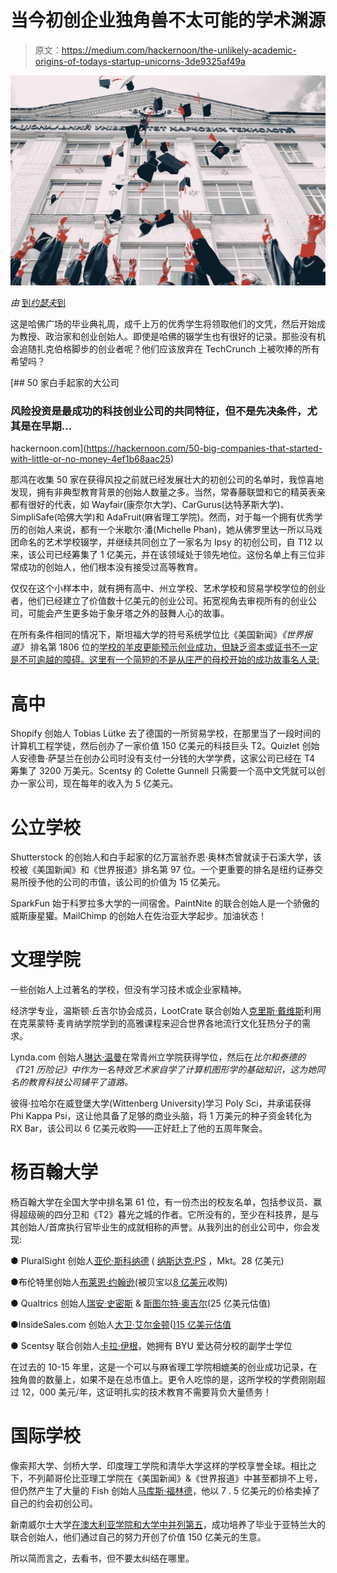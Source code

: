 # 当今初创企业独角兽不太可能的学术渊源

> 原文：<https://medium.com/hackernoon/the-unlikely-academic-origins-of-todays-startup-unicorns-3de9325af49a>

![](img/acc231acafefe7519464211769eaa53a.png)

*由* [到*约瑟夫*到](https://twitter.com/josephflaherty)

这是哈佛广场的毕业典礼周，成千上万的优秀学生将领取他们的文凭，然后开始成为教授、政治家和创业创始人。即使是哈佛的辍学生也有很好的记录。那些没有机会追随扎克伯格脚步的创业者呢？他们应该放弃在 TechCrunch 上被吹捧的所有希望吗？

[](https://hackernoon.com/50-big-companies-that-started-with-little-or-no-money-4ef1b68aac25) [## 50 家白手起家的大公司

### 风险投资是最成功的科技创业公司的共同特征，但不是先决条件，尤其是在早期…

hackernoon.com](https://hackernoon.com/50-big-companies-that-started-with-little-or-no-money-4ef1b68aac25) 

那鸿在收集 50 家在获得风投之前就已经发展壮大的初创公司的名单时，我惊喜地发现，拥有非典型教育背景的创始人数量之多。当然，常春藤联盟和它的精英表亲都有很好的代表，如 Wayfair(康奈尔大学)、CarGurus(达特茅斯大学)、SimpliSafe(哈佛大学)和 AdaFruit(麻省理工学院)。然而，对于每一个拥有优秀学历的创始人来说，都有一个米歇尔·潘(Michelle Phan)，她从佛罗里达一所以马戏团命名的艺术学校辍学，并继续共同创立了一家名为 Ipsy 的初创公司，自 T12 以来，该公司已经筹集了 1 亿美元，并在该领域处于领先地位。这份名单上有三位非常成功的创始人，他们根本没有接受过高等教育。

仅仅在这个小样本中，就有拥有高中、州立学校、艺术学校和贸易学校学位的创业者，他们已经建立了价值数十亿美元的创业公司。拓宽视角去审视所有的创业公司，可能会产生更多始于象牙塔之外的鼓舞人心的故事。

在所有条件相同的情况下，斯坦福大学的符号系统学位比《美国新闻》*《世界报道》* 排名第 1806 位的[学校的羊皮更能预示创业成功，但缺乏资本或证书不一定是不可逾越的障碍。这里有一个简短的不是从庄严的母校开始的成功故事名人录:](https://www.usnews.com/best-colleges/search?_mode=table&_sort=rank&_sort-direction=asc)

# 高中

Shopify 创始人 Tobias Lütke 去了德国的一所贸易学校，在那里当了一段时间的计算机工程学徒，然后创办了一家价值 150 亿美元的科技巨头 T2。Quizlet 创始人安德鲁·萨瑟兰在创办公司时没有支付一分钱的大学学费，这家公司已经在 T4 筹集了 3200 万美元。Scentsy 的 Colette Gunnell 只需要一个高中文凭就可以创办一家公司，现在每年的收入为 5 亿美元。

# 公立学校

Shutterstock 的创始人和白手起家的亿万富翁乔恩·奥林杰曾就读于石溪大学，该校被《美国新闻》和《世界报道》排名第 97 位。一个更重要的排名是纽约证券交易所授予他的公司的市值，该公司的价值为 15 亿美元。

SparkFun 始于科罗拉多大学的一间宿舍。PaintNite 的联合创始人是一个骄傲的威斯康星獾。MailChimp 的创始人在佐治亚大学起步。加油状态！

# 文理学院

一些创始人上过著名的学校，但没有学习技术或企业家精神。

经济学专业，温斯顿·丘吉尔协会成员，LootCrate 联合创始人[克里斯·戴维斯](https://www.linkedin.com/in/chrisdavis1/)利用在克莱蒙特·麦肯纳学院学到的高雅课程来迎合世界各地流行文化狂热分子的需求。

Lynda.com 创始人[琳达·温曼](https://en.wikipedia.org/wiki/Lynda_Weinman)在常青州立学院获得学位，然后在*比尔和泰德的《T21 历险记》中作为一名特效艺术家自学了计算机图形学的基础知识，这为她同名的教育科技公司铺平了道路。*

彼得·拉哈尔在威登堡大学(Wittenberg University)学习 Poly Sci，并承诺获得 Phi Kappa Psi，这让他具备了足够的商业头脑，将 1 万美元的种子资金转化为 RX Bar，该公司以 6 亿美元收购——正好赶上了他的五周年聚会。

# 杨百翰大学

杨百翰大学在全国大学中排名第 61 位，有一份杰出的校友名单，包括参议员、赢得超级碗的四分卫和《T2》暮光之城的作者。它所没有的，至少在科技界，是与其创始人/首席执行官毕业生的成就相称的声誉。从我列出的创业公司中，你会发现:

● PluralSight 创始人[亚伦·斯科纳德](https://www.linkedin.com/in/skonnard) ( [纳斯达克:PS](https://finance.yahoo.com/quote/ps?ltr=1) ，Mkt。28 亿美元)

●布伦特里创始人[布莱恩·约翰逊](https://www.linkedin.com/in/bryanrjohnson/)(被贝宝以[8 亿美元](https://techcrunch.com/2013/09/26/paypal-acquires-payments-gateway-braintree-for-800m-in-cash/)收购)

● Qualtrics 创始人[瑞安·史密斯](https://twitter.com/RyanQualtrics) & [斯图尔特·奥吉尔](https://www.linkedin.com/in/stuart-orgill-0538894/)(25 亿美元估值)

●InsideSales.com 创始人[大卫·艾尔金顿](https://www.linkedin.com/in/davidelkington/)([)15 亿美元估值](https://www.sramanamitra.com/2017/02/09/2017-ipo-prospects-insidesales-com-raises-new-round-at-flat-valuation/)

● Scentsy 联合创始人[卡拉·伊根](https://www.linkedin.com/in/kara-egan-16716012/)，她拥有 BYU 爱达荷分校的副学士学位

在过去的 10-15 年里，这是一个可以与麻省理工学院相媲美的创业成功记录，在独角兽的数量上，如果不是在总市值上。更令人吃惊的是，这所学校的学费刚刚超过 12，000 美元/年，这证明扎实的技术教育不需要背负大量债务！

# 国际学校

像索邦大学、剑桥大学、印度理工学院和清华大学这样的学校享誉全球。相比之下，不列颠哥伦比亚理工学院在《美国新闻》&《世界报道》中甚至都排不上号，但仍然产生了大量的 Fish 创始人[马库斯·福林德](https://www.linkedin.com/in/markus-frind-6b88b0/)，他以 7 . 5 亿美元的价格卖掉了自己的约会初创公司。

新南威尔士大学[在澳大利亚学院和大学中并列第五](https://www.usnews.com/education/best-global-universities/australia-new-zealand)，成功培养了毕业于亚特兰大的联合创始人，他们通过自己的努力开创了价值 150 亿美元的生意。

所以简而言之，去看书，但不要太纠结在哪里。